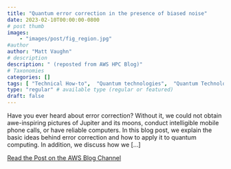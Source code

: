 ```yaml
---
title: "Quantum error correction in the presence of biased noise"
date: 2023-02-10T00:00:00-0800
# post thumb
images:
    - "images/post/fig_region.jpg"
#author
author: "Matt Vaughn"
# description
description: " (reposted from AWS HPC Blog)"
# Taxonomies
categories: []
tags: [ "Technical How-to",  "Quantum technologies",  "Quantum Technologies",  "hpcblog", ]
type: "regular" # available type (regular or featured)
draft: false
---
```


Have you ever heard about error correction? Without it, we could not obtain awe-inspiring pictures of Jupiter and its moons, conduct intelligible mobile phone calls, or have reliable computers. In this blog post, we explain the basic ideas behind error correction and how to apply it to quantum computing. In addition, we discuss how we […]

<a href="https://aws.amazon.com/blogs/quantum-computing/quantum-error-correction-in-the-presence-of-biased-noise/" class="btn btn-primary btn-lg active" role="button" aria-pressed="true" style="margin-top: 8px;">Read the Post on the AWS Blog Channel</a>